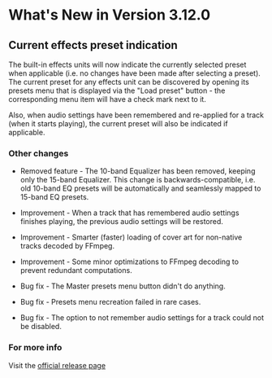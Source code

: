 #  What's New in Version 3.12.0

## Current effects preset indication

The built-in effects units will now indicate the currently selected preset when applicable (i.e. no changes have been made after selecting a preset). The current preset for any effects unit can be discovered by opening its presets menu that is displayed via the "Load preset" button - the corresponding menu item will have a check mark next to it.

Also, when audio settings have been remembered and re-applied for a track (when it starts playing), the current preset will also be indicated if applicable.

### Other changes

* Removed feature - The 10-band Equalizer has been removed, keeping only the 15-band Equalizer. This change is backwards-compatible, i.e. old 10-band EQ presets will be automatically and seamlessly mapped to 15-band EQ presets. 

* Improvement - When a track that has remembered audio settings finishes playing, the previous audio settings will be restored.
* Improvement - Smarter (faster) loading of cover art for non-native tracks decoded by FFmpeg.
* Improvement - Some minor optimizations to FFmpeg decoding to prevent redundant computations.

* Bug fix - The Master presets menu button didn't do anything.
* Bug fix - Presets menu recreation failed in rare cases.
* Bug fix - The option to not remember audio settings for a track could not be disabled.

### **For more info**
Visit the [official release page](https://github.com/kartik-venugopal/aural-player/releases/tag/v3.12.0)
